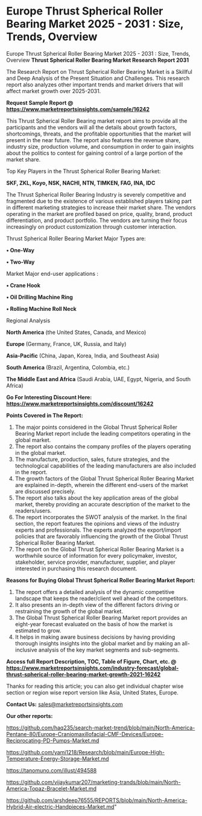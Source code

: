 # Europe Thrust Spherical Roller Bearing Market 2025 - 2031 : Size, Trends, Overview
Europe Thrust Spherical Roller Bearing Market 2025 - 2031 : Size, Trends, Overview
<strong>Thrust Spherical Roller Bearing Market Research Report 2031</strong>

The Research Report on Thrust Spherical Roller Bearing Market is a Skillful and Deep Analysis of the Present Situation and Challenges. This research report also analyzes other important trends and market drivers that will affect market growth over 2025-2031.

<strong>Request Sample Report @ <a href=https://www.marketreportsinsights.com/sample/16242>https://www.marketreportsinsights.com/sample/16242</a></strong>

This Thrust Spherical Roller Bearing market report aims to provide all the participants and the vendors will all the details about growth factors, shortcomings, threats, and the profitable opportunities that the market will present in the near future. The report also features the revenue share, industry size, production volume, and consumption in order to gain insights about the politics to contest for gaining control of a large portion of the market share.

Top Key Players in the Thrust Spherical Roller Bearing Market:

<strong>SKF, ZKL, Koyo, NSK, NACHI, NTN, TIMKEN, FAG, INA, IDC</strong>

The Thrust Spherical Roller Bearing Industry is severely competitive and fragmented due to the existence of various established players taking part in different marketing strategies to increase their market share. The vendors operating in the market are profiled based on price, quality, brand, product differentiation, and product portfolio. The vendors are turning their focus increasingly on product customization through customer interaction.

Thrust Spherical Roller Bearing Market Major Types are:

<strong>• One-Way

• Two-Way</strong>

Market Major end-user applications :

<strong>• Crane Hook

• Oil Drilling Machine Ring

• Rolling Machine Roll Neck</strong>

Regional Analysis

</u><strong><b>North America</b></strong> (the United States, Canada, and Mexico)

<strong><b>Europe </b></strong>(Germany, France, UK, Russia, and Italy)

<strong><b>Asia-Pacific</b></strong> (China, Japan, Korea, India, and Southeast Asia)

<strong><b>South America</b></strong> (Brazil, Argentina, Colombia, etc.)

<strong><b>The Middle East and Africa</b></strong> (Saudi Arabia, UAE, Egypt, Nigeria, and South Africa)

<strong>Go For Interesting Discount Here: <a href=https://www.marketreportsinsights.com/discount/16242>https://www.marketreportsinsights.com/discount/16242</a></strong>

<strong>Points Covered in The Report:</strong>
<ol>
  <li>The major points considered in the Global Thrust Spherical Roller Bearing Market report include the leading competitors operating in the global market.</li>
  <li>The report also contains the company profiles of the players operating in the global market.</li>
  <li>The manufacture, production, sales, future strategies, and the technological capabilities of the leading manufacturers are also included in the report.</li>
  <li>The growth factors of the Global Thrust Spherical Roller Bearing Market are explained in-depth, wherein the different end-users of the market are discussed precisely.</li>
  <li>The report also talks about the key application areas of the global market, thereby providing an accurate description of the market to the readers/users.</li>
  <li>The report incorporates the SWOT analysis of the market. In the final section, the report features the opinions and views of the industry experts and professionals. The experts analyzed the export/import policies that are favorably influencing the growth of the Global Thrust Spherical Roller Bearing Market.</li>
  <li>The report on the Global Thrust Spherical Roller Bearing Market is a worthwhile source of information for every policymaker, investor, stakeholder, service provider, manufacturer, supplier, and player interested in purchasing this research document.</li>
</ol>
<strong>Reasons for Buying Global Thrust Spherical Roller Bearing Market Report:</strong>

<ol>
  <li>The report offers a detailed analysis of the dynamic competitive landscape that keeps the reader/client well ahead of the competitors.</li>
  <li>It also presents an in-depth view of the different factors driving or restraining the growth of the global market.</li>
  <li>The Global Thrust Spherical Roller Bearing Market report provides an eight-year forecast evaluated on the basis of how the market is estimated to grow.</li>
  <li>It helps in making aware business decisions by having providing thorough insights insights into the global market and by making an all-inclusive analysis of the key market segments and sub-segments.</li>
</ol>
<strong>Access full Report Description, TOC, Table of Figure, Chart, etc. @ <a href=https://www.marketreportsinsights.com/industry-forecast/global-thrust-spherical-roller-bearing-market-growth-2021-16242>https://www.marketreportsinsights.com/industry-forecast/global-thrust-spherical-roller-bearing-market-growth-2021-16242</a></strong>


Thanks for reading this article; you can also get individual chapter wise section or region wise report version like Asia, United States, Europe.

<strong>Contact Us:</strong>
sales@marketreportsinsights.com

<strong>Our other reports:</strong>

<a href=https://github.com/haq235/search-market-trend/blob/main/North-America-Pentane-80/Europe-Craniomaxillofacial-CMF-Devices/Europe-Reciprocating-PD-Pumps-Market.md>https://github.com/haq235/search-market-trend/blob/main/North-America-Pentane-80/Europe-Craniomaxillofacial-CMF-Devices/Europe-Reciprocating-PD-Pumps-Market.md</a>

<a href=https://github.com/yami1218/Research/blob/main/Europe-High-Temperature-Energy-Storage-Market.md>https://github.com/yami1218/Research/blob/main/Europe-High-Temperature-Energy-Storage-Market.md</a>

<a href=https://tanomuno.com/illust/494588>https://tanomuno.com/illust/494588</a>

<a href=https://github.com/vijaykumar207/marketing-trands/blob/main/North-America-Topaz-Bracelet-Market.md>https://github.com/vijaykumar207/marketing-trands/blob/main/North-America-Topaz-Bracelet-Market.md</a>

<a href=https://github.com/arshdeep76555/REPORTS/blob/main/North-America-Hybrid-Air-electric-Handpieces-Market.md>https://github.com/arshdeep76555/REPORTS/blob/main/North-America-Hybrid-Air-electric-Handpieces-Market.md</a>"
